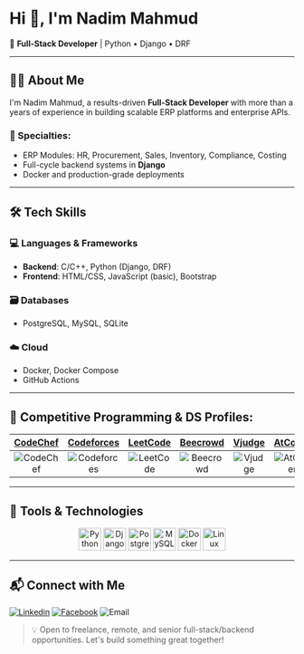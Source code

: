 
# Hi 👋, I'm Nadim Mahmud

🚀 **Full-Stack Developer** | Python • Django • DRF

---

## 👨‍💻 About Me

I'm Nadim Mahmud, a results-driven **Full-Stack Developer** with more than a years of experience in building scalable ERP platforms and enterprise APIs.

### 🔧 Specialties:
- ERP Modules: HR, Procurement, Sales, Inventory, Compliance, Costing  
- Full-cycle backend systems in **Django**  
- Docker and production-grade deployments
  
---

## 🛠 Tech Skills

### 💻 Languages & Frameworks
- **Backend**: C/C++, Python (Django, DRF)  
- **Frontend**: HTML/CSS, JavaScript (basic), Bootstrap

### 🗃️ Databases
- PostgreSQL, MySQL, SQLite

### ☁️ Cloud
- Docker, Docker Compose    
- GitHub Actions

---

## 🚀 Competitive Programming & DS Profiles:

| [CodeChef](https://www.codechef.com/) | [Codeforces](https://codeforces.com/) | [LeetCode](https://leetcode.com/) | [Beecrowd](https://www.beecrowd.com.br/judge/en/profile/) | [Vjudge](https://vjudge.net/user/Sourabh_swe) | [AtCoder](https://atcoder.jp/) |
|:-------------------------------------:|:-------------------------------------:|:-------------------------------:|:--------------------------------------------------------:|:--------------------------------------------:|:-----------------------------:
| ![CodeChef](https://img.shields.io/badge/-CodeChef-black?style=flat&logo=codechef) | ![Codeforces](https://img.shields.io/badge/-Codeforces-orange?style=flat&logo=codeforces) | ![LeetCode](https://img.shields.io/badge/-LeetCode-yellow?style=flat&logo=leetcode) | ![Beecrowd](https://img.shields.io/badge/-Beecrowd-blue?style=flat) | ![Vjudge](https://img.shields.io/badge/-Vjudge-green?style=flat) | ![AtCoder](https://img.shields.io/badge/-AtCoder-blue?style=flat) |

---

## 🧰 Tools & Technologies

<p align="center">
  <img src="https://cdn.jsdelivr.net/gh/devicons/devicon/icons/python/python-original.svg" height="40" alt="Python"/>
  <img src="https://cdn.jsdelivr.net/gh/devicons/devicon/icons/django/django-plain.svg" height="40" alt="Django"/>
  <img src="https://cdn.jsdelivr.net/gh/devicons/devicon/icons/postgresql/postgresql-original.svg" height="40" alt="Postgresql"/>
  <img src="https://cdn.jsdelivr.net/gh/devicons/devicon/icons/mysql/mysql-original.svg" height="40" alt="MySQL"/>
  <img src="https://cdn.jsdelivr.net/gh/devicons/devicon/icons/docker/docker-original.svg" height="40" alt="Docker"/>
  <img src="https://cdn.jsdelivr.net/gh/devicons/devicon/icons/linux/linux-original.svg" height="40" alt="Linux"/>
</p>

---

## 📬 Connect with Me

  [![Linkedin](https://img.shields.io/badge/Linkedin-blue?logo=linkedin&logoColor=white)](https://www.linkedin.com/in/nadeemmaahmud/)
  [![Facebook](https://img.shields.io/badge/Facebook-blue?logo=facebook&logoColor=white)](https://www.facebook.com/nadeemmaahmud/)
  ![Email](https://img.shields.io/badge/Email-nadeemmaahmud@gmail.com-blue)

> 💡 Open to freelance, remote, and senior full-stack/backend opportunities. Let's build something great together!
